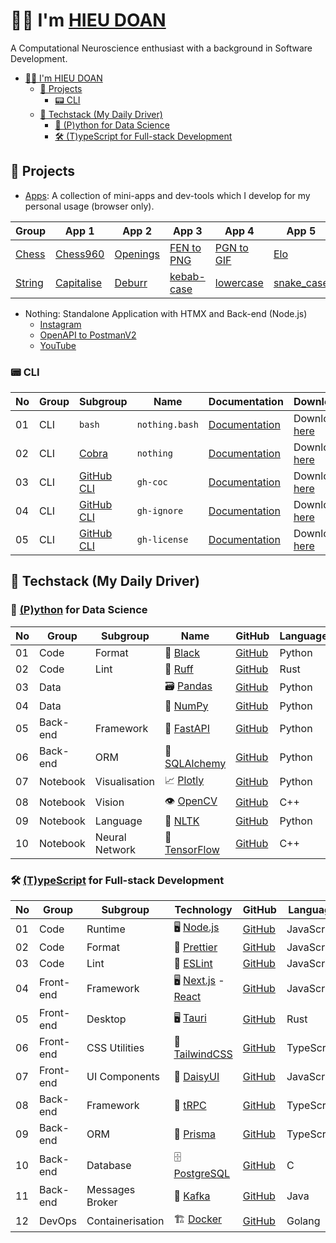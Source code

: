 # 👨‍💻 I'm [HIEU DOAN](https://hieudoanm.github.io)

A Computational Neuroscience enthusiast with a background in Software Development.

- [👨‍💻 I'm HIEU DOAN](#-im-hieu-doan)
  - [📱 Projects](#-projects)
    - [📟 CLI](#-cli)
  - [🧰 Techstack (My Daily Driver)](#-techstack-my-daily-driver)
    - [🐍 (P)ython for Data Science](#-python-for-data-science)
    - [🛠️ (T)ypeScript for Full-stack Development](#️-typescript-for-full-stack-development)

## 📱 Projects

- [Apps](https://hieudoanm.github.io/apps): A collection of mini-apps and dev-tools which I develop for my personal usage (browser only).

| Group                | App 1                        | App 2                          | App 3                           | App 4                           | App 5                       | App 6                      |
| -------------------- | ---------------------------- | ------------------------------ | ------------------------------- | ------------------------------- | --------------------------- | -------------------------- |
| [Chess][app-chess]   | [Chess960][app-chess960]     | [Openings][app-chess-openings] | [FEN to PNG][app-chess-fen2png] | [PGN to GIF][app-chess-pgn2gif] | [Elo][app-chess-elo]        | [Clock][app-chess-clock]   |
| [String][app-string] | [Capitalise][app-capitalise] | [Deburr][app-deburr]           | [kebab-case][app-kebabcase]     | [lowercase][app-lowercase]      | [snake_case][app-snakecase] | [UPPERCASE][app-uppercase] |

- Nothing: Standalone Application with HTMX and Back-end (Node.js)
  - [Instagram](https://nothing-instagram.onrender.com/)
  - [OpenAPI to PostmanV2](https://nothing-openapi-to-postmanv2.onrender.com/)
  - [YouTube](https://nothing-youtube.onrender.com)

### 📟 CLI

| No  | Group | Subgroup                       | Name           | Documentation                                                                                                                 | Download                                                                                                                           |
| --- | ----- | ------------------------------ | -------------- | ----------------------------------------------------------------------------------------------------------------------------- | ---------------------------------------------------------------------------------------------------------------------------------- |
| 01  | CLI   | `bash`                         | `nothing.bash` | [Documentation](https://github.com/hieudoanm/hieudoanm.github.io/tree/master/packages/cli/bash/README.md)                     | Download [here](https://github.com/hieudoanm/hieudoanm.github.io/tree/master/packages/cli/bash/dist/hieu.bash)                     |
| 02  | CLI   | [Cobra](https://cobra.dev/)    | `nothing`      | [Documentation](https://github.com/hieudoanm/hieudoanm.github.io/tree/master/packages/cli/go.dev/cobra/README.md)             | Download [here](https://github.com/hieudoanm/hieudoanm.github.io/tree/master/packages/cli/go.dev/cobra/bin/hieu)                   |
| 03  | CLI   | [GitHub CLI][gh-cli-extension] | `gh-coc`       | [Documentation](https://github.com/hieudoanm/hieudoanm.github.io/tree/master/packages/cli/go.dev/github/extensions/README.md) | Download [here](https://github.com/hieudoanm/hieudoanm.github.io/tree/master/packages/cli/go.dev/github/extensions/bin/gh-coc)     |
| 04  | CLI   | [GitHub CLI][gh-cli-extension] | `gh-ignore`    | [Documentation](https://github.com/hieudoanm/hieudoanm.github.io/tree/master/packages/cli/go.dev/github/extensions/README.md) | Download [here](https://github.com/hieudoanm/hieudoanm.github.io/tree/master/packages/cli/go.dev/github/extensions/bin/gh-ignore)  |
| 05  | CLI   | [GitHub CLI][gh-cli-extension] | `gh-license`   | [Documentation](https://github.com/hieudoanm/hieudoanm.github.io/tree/master/packages/cli/go.dev/github/extensions/README.md) | Download [here](https://github.com/hieudoanm/hieudoanm.github.io/tree/master/packages/cli/go.dev/github/extensions/bin/gh-license) |

## 🧰 Techstack (My Daily Driver)

### 🐍 [(P)ython][python] for Data Science

| No  | Group    | Subgroup       | Name                       | GitHub                      | Language |
| --- | -------- | -------------- | -------------------------- | --------------------------- | -------- |
| 01  | Code     | Format         | 💅 [Black][black]           | [GitHub][github-black]      | Python   |
| 02  | Code     | Lint           | 🧰 [Ruff][ruff]             | [GitHub][github-ruff]       | Rust     |
| 03  | Data     |                | 🗃️ [Pandas][pandas]         | [GitHub][github-pandas]     | Python   |
| 04  | Data     |                | 🧮 [NumPy][numpy]           | [GitHub][github-numpy]      | Python   |
| 05  | Back-end | Framework      | 🚀 [FastAPI][fastapi]       | [GitHub][github-fastapi]    | Python   |
| 06  | Back-end | ORM            | 🔌 [SQLAlchemy][sqlalchemy] | [GitHub][github-sqlalchemy] | Python   |
| 07  | Notebook | Visualisation  | 📈 [Plotly][plotly]         | [GitHub][github-plotly]     | Python   |
| 08  | Notebook | Vision         | 👁️ [OpenCV][opencv]         | [GitHub][github-opencv]     | C++      |
| 09  | Notebook | Language       | 💬 [NLTK][nltk]             | [GitHub][github-nltk]       | Python   |
| 10  | Notebook | Neural Network | 🧠 [TensorFlow][tensorflow] | [GitHub][github-tensorflow] | C++      |

### 🛠️ [(T)ypeScript][typescript] for Full-stack Development

| No  | Group     | Subgroup         | Technology                            | GitHub                       | Language   |
| --- | --------- | ---------------- | ------------------------------------- | ---------------------------- | ---------- |
| 01  | Code      | Runtime          | 🖥️ [Node.js][node.js]                  | [GitHub][github-node.js]     | JavaScript |
| 02  | Code      | Format           | 💅 [Prettier][prettier]                | [GitHub][github-prettier]    | JavaScript |
| 03  | Code      | Lint             | 🧰 [ESLint][eslint]                    | [GitHub][github-eslint]      | JavaScript |
| 04  | Front-end | Framework        | 🖥️ [Next.js][next.js] - [React][react] | [GitHub][github-next.js]     | JavaScript |
| 05  | Front-end | Desktop          | 🖥️ [Tauri][tauri]                      | [GitHub][github-tauri]       | Rust       |
| 06  | Front-end | CSS Utilities    | 💅 [TailwindCSS][tailwindcss]          | [GitHub][github-tailwindcss] | TypeScript |
| 07  | Front-end | UI Components    | 💅 [DaisyUI][daisyui]                  | [GitHub][github-daisyui]     | JavaScript |
| 08  | Back-end  | Framework        | 🚀 [tRPC][trpc]                        | [GitHub][github-trpc]        | TypeScript |
| 09  | Back-end  | ORM              | 🔌 [Prisma][prisma]                    | [GitHub][github-prisma]      | TypeScript |
| 10  | Back-end  | Database         | 🗄️ [PostgreSQL][postgresql]            | [GitHub][github-postgresql]  | C          |
| 11  | Back-end  | Messages Broker  | 📨 [Kafka][kafka]                      | [GitHub][github-kafka]       | Java       |
| 12  | DevOps    | Containerisation | 🏗️ [Docker][docker]                    | [GitHub][github-docker]      | Golang     |

[app-chess]: https://hieudoanm.github.io/apps/chess
[app-chess960]: https://hieudoanm.github.io/apps/chess/books/chess960
[app-chess-openings]: https://hieudoanm.github.io/apps/chess/books/openings
[app-chess-fen2png]: https://hieudoanm.github.io/apps/chess/converter/fen2png
[app-chess-pgn2gif]: https://hieudoanm.github.io/apps/chess/converter/pgn2gif
[app-chess-elo]: https://hieudoanm.github.io/apps/chess/tools/elo
[app-chess-clock]: https://hieudoanm.github.io/apps/chess/tools/clock
[app-string]: https://hieudoanm.github.io/apps/string
[app-capitalise]: ttps://hieudoanm.github.io/apps/capitalise
[app-deburr]: ttps://hieudoanm.github.io/apps/deburr
[app-kebabcase]: ttps://hieudoanm.github.io/apps/kebabcase
[app-lowercase]: ttps://hieudoanm.github.io/apps/lowercase
[app-snakecase]: ttps://hieudoanm.github.io/apps/snakecase
[app-uppercase]: ttps://hieudoanm.github.io/apps/uppercase

[black]: https://black.readthedocs.io/en/stable/
[daisyui]: https://daisyui.com/
[docker]: https://www.docker.com/
[eslint]: https://eslint.org/
[fastapi]: https://fastapi.tiangolo.com/
[gh-cli-extension]: https://cli.github.com/manual/gh_extension
[kafka]: https://kafka.apache.org/
[next.js]: https://nextjs.org/
[nltk]: https://www.nltk.org/
[node.js]: https://nodejs.org/en
[numpy]: https://numpy.org/
[opencv]: https://opencv.org/
[pandas]: https://pandas.pydata.org/
[plotly]: https://plotly.com/
[postgresql]: https://www.postgresql.org/
[prettier]: https://prettier.io/
[prisma]: https://www.prisma.io/
[python]: https://www.python.org/
[react]: https://react.dev/
[ruff]: https://docs.astral.sh/ruff/
[sqlalchemy]: https://www.sqlalchemy.org/
[tailwindcss]: https://tailwindcss.com/
[tauri]: https://v2.tauri.app/
[tensorflow]: https://www.tensorflow.org
[trpc]: https://trpc.io/
[typescript]: https://www.typescriptlang.org/
[github-black]: https://github.com/psf/black
[github-eslint]: https://github.com/eslint/eslint
[github-daisyui]: https://github.com/saadeghi/daisyui
[github-docker]: https://github.com/docker/cli
[github-fastapi]: https://github.com/fastapi/fastapi
[github-kafka]: https://github.com/apache/kafka
[github-next.js]: https://github.com/vercel/next.js
[github-nltk]: https://github.com/nltk/nltk
[github-node.js]: https://github.com/nodejs/node
[github-numpy]: https://github.com/numpy/numpy
[github-opencv]: https://github.com/opencv/opencv
[github-pandas]: https://github.com/pandas-dev/pandas
[github-plotly]: https://github.com/plotly/plotly.py
[github-postgresql]: https://github.com/postgres/postgres
[github-prettier]: https://github.com/prettier/prettier
[github-prisma]: https://github.com/prisma/prisma
[github-ruff]: https://github.com/astral-sh/ruff
[github-sqlalchemy]: https://github.com/sqlalchemy/sqlalchemy
[github-tailwindcss]: https://github.com/tailwindlabs/tailwindcss
[github-tauri]: https://github.com/tauri-apps/tauri
[github-tensorflow]: https://github.com/tensorflow/tensorflow
[github-trpc]: https://github.com/trpc/trpc
